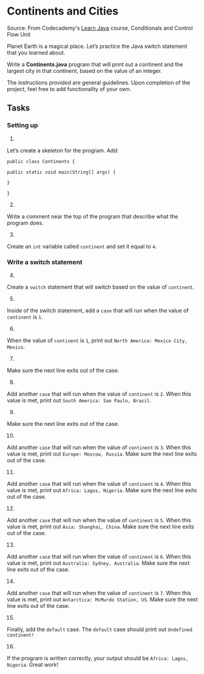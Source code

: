# Continents and Cities

Source:
From Codecademy's [Learn Java](https://www.codecademy.com/courses/learn-java/) course, Conditionals and Control Flow Unit

Planet Earth is a magical place. Let’s practice the Java switch statement that you learned about.

Write a **Continents.java** program that will print out a continent and the largest city in that continent, based on the value of an integer.

The instructions provided are general guidelines. Upon completion of the project, feel free to add functionality of your own.

## Tasks

### Setting up

1. 
Let’s create a skeleton for the program. Add:

    public class Continents {
    
    public static void main(String[] args) {
    
    }
    
    }

2. 
Write a comment near the top of the program that describe what the program does.

3. 
Create an `int` variable called `continent` and set it equal to `4`.

### Write a switch statement

4. 
Create a `switch` statement that will switch based on the value of `continent`.

5. 
Inside of the switch statement, add a `case` that will run when the value of `continent` is `1`.

6. 
When the value of `continent` is `1`, print out `North America: Mexico City, Mexico`.

7. 
Make sure the next line exits out of the case.

8. 
Add another `case` that will run when the value of `continent` is `2`. When this value is met, print out `South America: Sao Paulo, Brazil`.

9. 
Make sure the next line exits out of the case.

10. 
Add another `case` that will run when the value of `continent` is `3`. When this value is met, print out `Europe: Moscow, Russia`. Make sure the next line exits out of the case.

11. 
Add another `case` that will run when the value of `continent` is `4`. When this value is met, print out `Africa: Lagos, Nigeria`. Make sure the next line exits out of the case.

12. 
Add another `case` that will run when the value of `continent` is `5`. When this value is met, print out `Asia: Shanghai, China`. Make sure the next line exits out of the case.

13. 
Add another `case` that will run when the value of `continent` is `6`. When this value is met, print out `Australia: Sydney, Australia`. Make sure the next line exits out of the case.

14. 
Add another `case` that will run when the value of `continent` is `7`. When this value is met, print out `Antarctica: McMurdo Station, US`. Make sure the next line exits out of the case.

15. 
Finally, add the `default` case. The `default` case should print out `Undefined continent!`

16. 
If the program is written correctly, your output should be `Africa: Lagos, Nigeria`. Great work!
